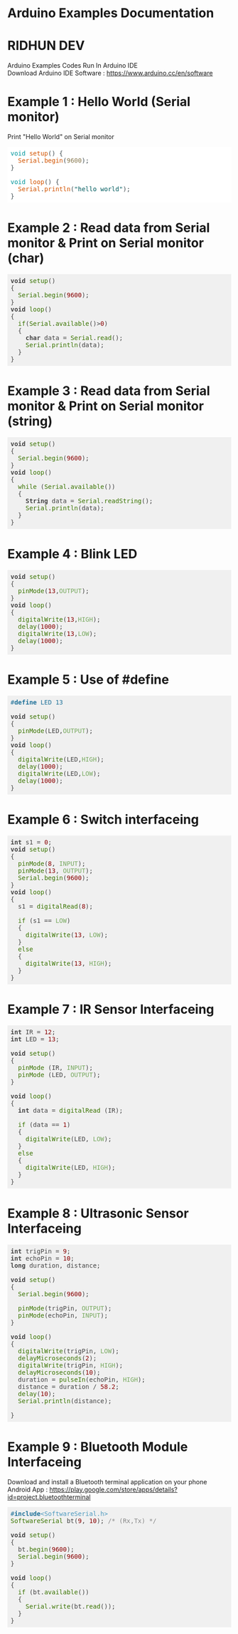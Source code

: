 
# Arduino Examples Documentation
# RIDHUN DEV

Arduino Examples Codes Run In Arduino IDE </br>
Download Arduino IDE Software : https://www.arduino.cc/en/software

# Example 1 : Hello World (Serial monitor)
Print "Hello World" on Serial monitor

<pre class="hljs" style="display: block; overflow-x: auto; padding: 0.5em; background: rgb(255, 255, 255) none repeat scroll 0% 0%; color: rgb(67, 79, 84);"><span class="hljs-keyword" style="color: rgb(0, 151, 157);">void</span> <span class="hljs-built_in" style="color: rgb(211, 84, 0);">setup</span>() {
  <span class="hljs-built_in" style="color: rgb(211, 84, 0);">Serial</span>.<span class="hljs-built_in" style="color: rgb(211, 84, 0);">begin</span>(<span class="hljs-number" style="color: rgb(138, 123, 82);">9600</span>);
}

<span class="hljs-keyword" style="color: rgb(0, 151, 157);">void</span> <span class="hljs-built_in" style="color: rgb(211, 84, 0);">loop</span>() {
  <span class="hljs-built_in" style="color: rgb(211, 84, 0);">Serial</span>.<span class="hljs-built_in" style="color: rgb(211, 84, 0);">println</span>(<span class="hljs-string" style="color: rgb(0, 92, 95);">"hello world"</span>);
}</pre>

# Example 2 : Read data from Serial monitor & Print on Serial monitor (char)

<pre class="hljs" style="display: block; overflow-x: auto; padding: 0.5em; background: rgb(240, 240, 240) none repeat scroll 0% 0%; color: rgb(68, 68, 68);"><span class="hljs-keyword" style="font-weight: 700;">void</span> <span class="hljs-built_in" style="color: rgb(57, 115, 0);">setup</span>()
{
  <span class="hljs-built_in" style="color: rgb(57, 115, 0);">Serial</span>.<span class="hljs-built_in" style="color: rgb(57, 115, 0);">begin</span>(<span class="hljs-number" style="color: rgb(136, 0, 0);">9600</span>);
}
<span class="hljs-keyword" style="font-weight: 700;">void</span> <span class="hljs-built_in" style="color: rgb(57, 115, 0);">loop</span>()
{
  <span class="hljs-built_in" style="color: rgb(57, 115, 0);">if</span>(<span class="hljs-built_in" style="color: rgb(57, 115, 0);">Serial</span>.<span class="hljs-built_in" style="color: rgb(57, 115, 0);">available</span>()&gt;<span class="hljs-number" style="color: rgb(136, 0, 0);">0</span>)
  {
    <span class="hljs-keyword" style="font-weight: 700;">char</span> data = <span class="hljs-built_in" style="color: rgb(57, 115, 0);">Serial</span>.<span class="hljs-built_in" style="color: rgb(57, 115, 0);">read</span>();
    <span class="hljs-built_in" style="color: rgb(57, 115, 0);">Serial</span>.<span class="hljs-built_in" style="color: rgb(57, 115, 0);">println</span>(data);
  }
}</pre>

# Example 3 : Read data from Serial monitor & Print on Serial monitor (string)

<pre class="hljs" style="display: block; overflow-x: auto; padding: 0.5em; background: rgb(240, 240, 240) none repeat scroll 0% 0%; color: rgb(68, 68, 68);"><span class="hljs-keyword" style="font-weight: 700;">void</span> <span class="hljs-built_in" style="color: rgb(57, 115, 0);">setup</span>()
{
  <span class="hljs-built_in" style="color: rgb(57, 115, 0);">Serial</span>.<span class="hljs-built_in" style="color: rgb(57, 115, 0);">begin</span>(<span class="hljs-number" style="color: rgb(136, 0, 0);">9600</span>);
}
<span class="hljs-keyword" style="font-weight: 700;">void</span> <span class="hljs-built_in" style="color: rgb(57, 115, 0);">loop</span>()
{
  <span class="hljs-built_in" style="color: rgb(57, 115, 0);">while</span> (<span class="hljs-built_in" style="color: rgb(57, 115, 0);">Serial</span>.<span class="hljs-built_in" style="color: rgb(57, 115, 0);">available</span>())
  {
    <span class="hljs-keyword" style="font-weight: 700;">String</span> data = <span class="hljs-built_in" style="color: rgb(57, 115, 0);">Serial</span>.<span class="hljs-built_in" style="color: rgb(57, 115, 0);">readString</span>();
    <span class="hljs-built_in" style="color: rgb(57, 115, 0);">Serial</span>.<span class="hljs-built_in" style="color: rgb(57, 115, 0);">println</span>(data);
  }
}</pre>

# Example 4 : Blink LED

<pre class="hljs" style="display: block; overflow-x: auto; padding: 0.5em; background: rgb(240, 240, 240) none repeat scroll 0% 0%; color: rgb(68, 68, 68);"><span class="hljs-keyword" style="font-weight: 700;">void</span> <span class="hljs-built_in" style="color: rgb(57, 115, 0);">setup</span>()
{
  <span class="hljs-built_in" style="color: rgb(57, 115, 0);">pinMode</span>(<span class="hljs-number" style="color: rgb(136, 0, 0);">13</span>,<span class="hljs-literal" style="color: rgb(120, 169, 96);">OUTPUT</span>);
}
<span class="hljs-keyword" style="font-weight: 700;">void</span> <span class="hljs-built_in" style="color: rgb(57, 115, 0);">loop</span>()
{
  <span class="hljs-built_in" style="color: rgb(57, 115, 0);">digitalWrite</span>(<span class="hljs-number" style="color: rgb(136, 0, 0);">13</span>,<span class="hljs-literal" style="color: rgb(120, 169, 96);">HIGH</span>);
  <span class="hljs-built_in" style="color: rgb(57, 115, 0);">delay</span>(<span class="hljs-number" style="color: rgb(136, 0, 0);">1000</span>);
  <span class="hljs-built_in" style="color: rgb(57, 115, 0);">digitalWrite</span>(<span class="hljs-number" style="color: rgb(136, 0, 0);">13</span>,<span class="hljs-literal" style="color: rgb(120, 169, 96);">LOW</span>);
  <span class="hljs-built_in" style="color: rgb(57, 115, 0);">delay</span>(<span class="hljs-number" style="color: rgb(136, 0, 0);">1000</span>);
}</pre>

# Example 5 : Use of #define 

<pre class="hljs" style="display: block; overflow-x: auto; padding: 0.5em; background: rgb(240, 240, 240) none repeat scroll 0% 0%; color: rgb(68, 68, 68);"><span class="hljs-meta" style="color: rgb(31, 113, 153);">#<span class="hljs-meta-keyword" style="font-weight: 700;">define</span> LED 13</span>

<span class="hljs-keyword" style="font-weight: 700;">void</span> <span class="hljs-built_in" style="color: rgb(57, 115, 0);">setup</span>()
{
  <span class="hljs-built_in" style="color: rgb(57, 115, 0);">pinMode</span>(LED,<span class="hljs-literal" style="color: rgb(120, 169, 96);">OUTPUT</span>);
}
<span class="hljs-keyword" style="font-weight: 700;">void</span> <span class="hljs-built_in" style="color: rgb(57, 115, 0);">loop</span>()
{
  <span class="hljs-built_in" style="color: rgb(57, 115, 0);">digitalWrite</span>(LED,<span class="hljs-literal" style="color: rgb(120, 169, 96);">HIGH</span>);
  <span class="hljs-built_in" style="color: rgb(57, 115, 0);">delay</span>(<span class="hljs-number" style="color: rgb(136, 0, 0);">1000</span>);
  <span class="hljs-built_in" style="color: rgb(57, 115, 0);">digitalWrite</span>(LED,<span class="hljs-literal" style="color: rgb(120, 169, 96);">LOW</span>);
  <span class="hljs-built_in" style="color: rgb(57, 115, 0);">delay</span>(<span class="hljs-number" style="color: rgb(136, 0, 0);">1000</span>);
}</pre>

# Example 6 : Switch interfaceing

<pre class="hljs" style="display: block; overflow-x: auto; padding: 0.5em; background: rgb(240, 240, 240) none repeat scroll 0% 0%; color: rgb(68, 68, 68);"><span class="hljs-keyword" style="font-weight: 700;">int</span> s1 = <span class="hljs-number" style="color: rgb(136, 0, 0);">0</span>;
<span class="hljs-keyword" style="font-weight: 700;">void</span> <span class="hljs-built_in" style="color: rgb(57, 115, 0);">setup</span>()
{
  <span class="hljs-built_in" style="color: rgb(57, 115, 0);">pinMode</span>(<span class="hljs-number" style="color: rgb(136, 0, 0);">8</span>, <span class="hljs-literal" style="color: rgb(120, 169, 96);">INPUT</span>);
  <span class="hljs-built_in" style="color: rgb(57, 115, 0);">pinMode</span>(<span class="hljs-number" style="color: rgb(136, 0, 0);">13</span>, <span class="hljs-literal" style="color: rgb(120, 169, 96);">OUTPUT</span>);
  <span class="hljs-built_in" style="color: rgb(57, 115, 0);">Serial</span>.<span class="hljs-built_in" style="color: rgb(57, 115, 0);">begin</span>(<span class="hljs-number" style="color: rgb(136, 0, 0);">9600</span>);
}
<span class="hljs-keyword" style="font-weight: 700;">void</span> <span class="hljs-built_in" style="color: rgb(57, 115, 0);">loop</span>()
{
  s1 = <span class="hljs-built_in" style="color: rgb(57, 115, 0);">digitalRead</span>(<span class="hljs-number" style="color: rgb(136, 0, 0);">8</span>);

  <span class="hljs-built_in" style="color: rgb(57, 115, 0);">if</span> (s1 == <span class="hljs-literal" style="color: rgb(120, 169, 96);">LOW</span>)
  {
    <span class="hljs-built_in" style="color: rgb(57, 115, 0);">digitalWrite</span>(<span class="hljs-number" style="color: rgb(136, 0, 0);">13</span>, <span class="hljs-literal" style="color: rgb(120, 169, 96);">LOW</span>);
  }
  <span class="hljs-built_in" style="color: rgb(57, 115, 0);">else</span>
  {
    <span class="hljs-built_in" style="color: rgb(57, 115, 0);">digitalWrite</span>(<span class="hljs-number" style="color: rgb(136, 0, 0);">13</span>, <span class="hljs-literal" style="color: rgb(120, 169, 96);">HIGH</span>);
  }
}</pre>

# Example 7 : IR Sensor Interfaceing

<pre class="hljs" style="display: block; overflow-x: auto; padding: 0.5em; background: rgb(240, 240, 240) none repeat scroll 0% 0%; color: rgb(68, 68, 68);"><span class="hljs-keyword" style="font-weight: 700;">int</span> IR = <span class="hljs-number" style="color: rgb(136, 0, 0);">12</span>;
<span class="hljs-keyword" style="font-weight: 700;">int</span> LED = <span class="hljs-number" style="color: rgb(136, 0, 0);">13</span>;

<span class="hljs-keyword" style="font-weight: 700;">void</span> <span class="hljs-built_in" style="color: rgb(57, 115, 0);">setup</span>()
{
  <span class="hljs-built_in" style="color: rgb(57, 115, 0);">pinMode</span> (IR, <span class="hljs-literal" style="color: rgb(120, 169, 96);">INPUT</span>);
  <span class="hljs-built_in" style="color: rgb(57, 115, 0);">pinMode</span> (LED, <span class="hljs-literal" style="color: rgb(120, 169, 96);">OUTPUT</span>);
}

<span class="hljs-keyword" style="font-weight: 700;">void</span> <span class="hljs-built_in" style="color: rgb(57, 115, 0);">loop</span>()
{
  <span class="hljs-keyword" style="font-weight: 700;">int</span> data = <span class="hljs-built_in" style="color: rgb(57, 115, 0);">digitalRead</span> (IR);

  <span class="hljs-built_in" style="color: rgb(57, 115, 0);">if</span> (data == <span class="hljs-number" style="color: rgb(136, 0, 0);">1</span>)
  {
    <span class="hljs-built_in" style="color: rgb(57, 115, 0);">digitalWrite</span>(LED, <span class="hljs-literal" style="color: rgb(120, 169, 96);">LOW</span>);
  }
  <span class="hljs-built_in" style="color: rgb(57, 115, 0);">else</span>
  {
    <span class="hljs-built_in" style="color: rgb(57, 115, 0);">digitalWrite</span>(LED, <span class="hljs-literal" style="color: rgb(120, 169, 96);">HIGH</span>);
  }
}
</pre>

# Example 8 : Ultrasonic Sensor Interfaceing

<pre class="hljs" style="display: block; overflow-x: auto; padding: 0.5em; background: rgb(240, 240, 240) none repeat scroll 0% 0%; color: rgb(68, 68, 68);"><span class="hljs-keyword" style="font-weight: 700;">int</span> trigPin = <span class="hljs-number" style="color: rgb(136, 0, 0);">9</span>;
<span class="hljs-keyword" style="font-weight: 700;">int</span> echoPin = <span class="hljs-number" style="color: rgb(136, 0, 0);">10</span>;
<span class="hljs-keyword" style="font-weight: 700;">long</span> duration, distance;

<span class="hljs-keyword" style="font-weight: 700;">void</span> <span class="hljs-built_in" style="color: rgb(57, 115, 0);">setup</span>()
{
  <span class="hljs-built_in" style="color: rgb(57, 115, 0);">Serial</span>.<span class="hljs-built_in" style="color: rgb(57, 115, 0);">begin</span>(<span class="hljs-number" style="color: rgb(136, 0, 0);">9600</span>);

  <span class="hljs-built_in" style="color: rgb(57, 115, 0);">pinMode</span>(trigPin, <span class="hljs-literal" style="color: rgb(120, 169, 96);">OUTPUT</span>);
  <span class="hljs-built_in" style="color: rgb(57, 115, 0);">pinMode</span>(echoPin, <span class="hljs-literal" style="color: rgb(120, 169, 96);">INPUT</span>);
}

<span class="hljs-keyword" style="font-weight: 700;">void</span> <span class="hljs-built_in" style="color: rgb(57, 115, 0);">loop</span>()
{
  <span class="hljs-built_in" style="color: rgb(57, 115, 0);">digitalWrite</span>(trigPin, <span class="hljs-literal" style="color: rgb(120, 169, 96);">LOW</span>);
  <span class="hljs-built_in" style="color: rgb(57, 115, 0);">delayMicroseconds</span>(<span class="hljs-number" style="color: rgb(136, 0, 0);">2</span>);
  <span class="hljs-built_in" style="color: rgb(57, 115, 0);">digitalWrite</span>(trigPin, <span class="hljs-literal" style="color: rgb(120, 169, 96);">HIGH</span>);        
  <span class="hljs-built_in" style="color: rgb(57, 115, 0);">delayMicroseconds</span>(<span class="hljs-number" style="color: rgb(136, 0, 0);">10</span>);
  duration = <span class="hljs-built_in" style="color: rgb(57, 115, 0);">pulseIn</span>(echoPin, <span class="hljs-literal" style="color: rgb(120, 169, 96);">HIGH</span>);  
  distance = duration / <span class="hljs-number" style="color: rgb(136, 0, 0);">58.2</span>;         
  <span class="hljs-built_in" style="color: rgb(57, 115, 0);">delay</span>(<span class="hljs-number" style="color: rgb(136, 0, 0);">10</span>);
  <span class="hljs-built_in" style="color: rgb(57, 115, 0);">Serial</span>.<span class="hljs-built_in" style="color: rgb(57, 115, 0);">println</span>(distance);

}</pre>

# Example 9 : Bluetooth Module Interfaceing

Download and install a Bluetooth terminal application on your phone </br>
Android App : https://play.google.com/store/apps/details?id=project.bluetoothterminal

<pre class="hljs" style="display: block; overflow-x: auto; padding: 0.5em; background: rgb(240, 240, 240) none repeat scroll 0% 0%; color: rgb(68, 68, 68);"><span class="hljs-meta" style="color: rgb(31, 113, 153);">#<span class="hljs-meta-keyword" style="font-weight: 700;">include</span><span class="hljs-meta-string" style="color: rgb(77, 153, 191);">&lt;SoftwareSerial.h&gt;</span></span>
<span class="hljs-built_in" style="color: rgb(57, 115, 0);">SoftwareSerial</span> bt(<span class="hljs-number" style="color: rgb(136, 0, 0);">9</span>, <span class="hljs-number" style="color: rgb(136, 0, 0);">10</span>); <span class="hljs-comment" style="color: rgb(136, 136, 136);">/* (Rx,Tx) */</span>

<span class="hljs-keyword" style="font-weight: 700;">void</span> <span class="hljs-built_in" style="color: rgb(57, 115, 0);">setup</span>()
{
  bt.<span class="hljs-built_in" style="color: rgb(57, 115, 0);">begin</span>(<span class="hljs-number" style="color: rgb(136, 0, 0);">9600</span>);
  <span class="hljs-built_in" style="color: rgb(57, 115, 0);">Serial</span>.<span class="hljs-built_in" style="color: rgb(57, 115, 0);">begin</span>(<span class="hljs-number" style="color: rgb(136, 0, 0);">9600</span>);
}

<span class="hljs-keyword" style="font-weight: 700;">void</span> <span class="hljs-built_in" style="color: rgb(57, 115, 0);">loop</span>()
{
  <span class="hljs-built_in" style="color: rgb(57, 115, 0);">if</span> (bt.<span class="hljs-built_in" style="color: rgb(57, 115, 0);">available</span>())
  {
    <span class="hljs-built_in" style="color: rgb(57, 115, 0);">Serial</span>.<span class="hljs-built_in" style="color: rgb(57, 115, 0);">write</span>(bt.<span class="hljs-built_in" style="color: rgb(57, 115, 0);">read</span>());
  }
}</pre>
